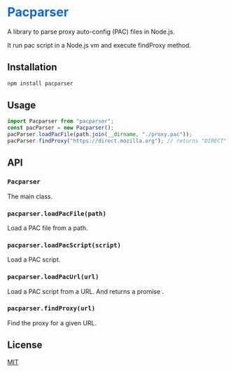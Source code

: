 <h1 style="color: #0969da;">Pacparser</h1>

A library to parse proxy auto-config (PAC) files in Node.js.

It run pac script in a Node.js vm and execute findProxy method.

## Installation

```bash
npm install pacparser
```

## Usage

```javascript
import Pacparser from "pacparser";
const pacParser = new Pacparser();
pacParser.loadPacFile(path.join(__dirname, "./proxy.pac"));
pacParser.findProxy("https://direct.mozilla.org"); // returns "DIRECT"
```

## API

### `Pacparser`

The main class.

### `pacparser.loadPacFile(path)`

Load a PAC file from a path.

### `pacparser.loadPacScript(script)`

Load a PAC script.

### `pacparser.loadPacUrl(url)`

Load a PAC script from a URL. And returns a promise .

### `pacparser.findProxy(url)`

Find the proxy for a given URL.

## License

[MIT](LICENSE.md)
